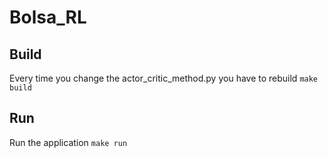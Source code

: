 # Bolsa_RL

## Build
Every time you change the actor_critic_method.py you have to rebuild
```make build```

## Run
Run the application
`make run`
